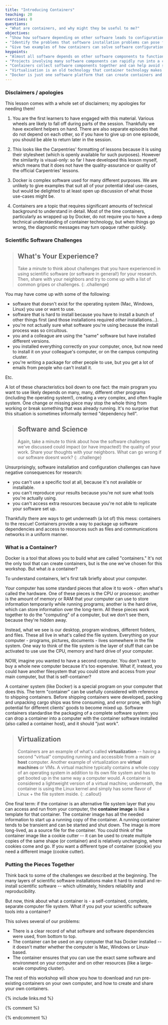 ```yaml
---
title: "Introducing Containers"
teaching: 20
exercises: 0
questions:
- "What are containers, and why might they be useful to me?"
objectives:
- "Show how software depending on other software leads to configuration management problems."
- "Identify the problems that software installation problems can pose for research."
- "Give two examples of how containers can solve software configuration problems." 
keypoints:
- "Almost all software depends on other software components to function, but these components have independent evolutionary paths."
- "Projects involving many software components can rapidly run into a combinatoric explosion in the number of software version configurations available, yet only a subset of possible configurations actually works as desired."
- "Containers collect software components together and can help avoid software dependency problems."
- "Virtualisation is an old technology that container technology makes more practical."
- "Docker is just one software platform that can create containers and the resources they use."
---
```

### Disclaimers / apologies

This lesson comes with a whole set of disclaimers; my apologies for needing them!

1. You are the first learners to have engaged with this material. Various wheels are likely to fall off during parts of the session. Thankfully we have excellent helpers on hand. There are also separate episodes that do not depend on each other, so if you have to give up on one episode, you should be able to return later in the session.

2. This looks like the Carpentries' formatting of lessons because it is using their stylesheet (which is openly available for such purposes). However the similarity is visual-only: so far I have developed this lesson myself, which means that it does not have the quality-assurance or quality of the official Carpentries' lessons.

3. Docker is complex software used for many different purposes. We are unlikely to give examples that suit all of your potential ideal use-cases, but would be delighted to at least open up discussion of what those use-cases might be.

4. Containers are a topic that requires significant amounts of technical background to understand in detail. Most of the time containers, particularly as wrapped up by Docker, do not require you to have a deep technical understanding of container technology, but when things go wrong, the diagnostic messages may turn opaque rather quickly.



### Scientific Software Challenges

> ## What's Your Experience?
> 
> Take a minute to think about challenges that you have experienced in using 
> scientific software (or software in general!) for your research. Then, 
> share with your neighbors and try to come up with a list of common gripes or 
> challenges. 
{: .challenge}

You may have come up with some of the following: 
- software that doesn't exist for the operating system (Mac, Windows, Linux) you use or want to use. 
- software that is hard to install because you have to install a bunch of other things first 
(and those installations required *other* installations...). 
- you're not actually sure what software you're using because the install process was 
so circuitous. 
- you and a colleague are using the "same" software but have installed different versions. 
- you installed everything correctly on your computer, once, but now need to 
install it on your colleague's computer, or on the campus computing cluster. 
- you're writing a package for other people to use, but you get a lot of emails 
from people who can't install it. 

Etc. 

A lot of these characteristics boil down to one fact: the main program you want 
to use likely depends on many, many, different other programs (including the 
operating system!), creating a very complex, and often fragile system. One change 
or missing piece may stop the whole thing from working or break something that was 
already running. It's no surprise that this situation is sometimes 
informally termed "dependency hell".

> ## Software and Science
> 
> Again, take a minute to think about how the software challenges we've discussed 
> could impact (or have impacted!) the quality of your work. 
> Share your thoughts with your neighbors. What can go wrong if our software 
> doesnt work? 
{: .challenge}

Unsurprisingly, software installation and configuration challenges can have 
negative consequences for research: 
- you can't use a specific tool at all, because it's not available or installable. 
- you can't reproduce your results because you're not sure what tools you're actually using. 
- you can't access extra resources because you're not able to replicate your software set up. 

Thankfully there are ways to get underneath (a lot of) this mess: containers 
to the rescue! Containers provide a way to package up software dependencies 
and access to resources such as files and communications networks in a uniform manner.

### What is a Container? 

Docker is a tool that allows you to build what are called "containers." It's 
not the only tool that can create containers, but is the one we've chosen for 
this workshop. But what *is* a container? 

To understand containers, let's first talk briefly about your computer. 

Your computer has some standard pieces that allow it to work - often what's 
called the hardware. One of these pieces is the CPU or processor; another is 
the amount of memory or RAM that your computer can use to store information 
temporarily while running programs; another is the hard drive, which can store 
information over the long-term. All these pieces work together to do the 
"computing" of a computer, but we don't see them, because they're hidden away. 

Instead, what we see is our desktop, program windows, different folders, and 
files. These all 
live in what's called the file system. Everything on your computer - programs, 
pictures, documents - lives somewhere in the file system. One way to think of 
the file system is the layer of stuff that can be activated to use use the CPU, memory and hard 
drive of your computer. 

NOW, imagine you wanted to have a second computer. You don't want to buy a 
whole new computer because it's too expensive. What if, instead, you could have 
another filesystem that you could store and access from your main computer, 
but that is self-container? 

 A container system (like Docker) is a special program 
on your computer that does this. 
The term "container" can be usefully considered with reference to shipping 
containers. Before shipping containers were developed, packing and unpacking 
cargo ships was time consuming, and error prone, with high potential for 
different clients' goods to become mixed up. Software containers standardise 
the packaging of a complete software system:
 you can drop a container into a computer with the container software installed
 (also called a container host), and it should "just work".

> ## Virtualization
> 
> Containers are an example of what's called **virtualization** -- having a 
> second "virtual" computing running and accessible from a main or **host**
> computer. Another example of virtualization are **virtual machines** or 
> VMs. A virtual machine typically contains a whole copy of an operating system in 
> addition to its own file system and has to get booted up in the same way 
> a computer would. 
> A container is considered a lightweight version of a virtual machine; 
> underneath, the container is using the Linux 
> kernel and simply has some flavor of Linux + the file system inside. 
{: .callout}

One final term: if the container is an alternative file system layer that you 
can access and run from your computer, the **container image** is like a template 
for that container. The container image has all the needed information to start 
up a running copy of the container. A running container tends to be transient 
and can be started and shut down. The image is more long-lived, as a source file for the container. 
You could think of the container image like a cookie cutter -- it 
can be used to create multiple copies of the same shape (or container) 
and is relatively unchanging, where cookies come and go. If you want a 
different type of container (cookie) you need a different image (cookie cutter).


### Putting the Pieces Together

Think back to some of the challenges we described at the beginning. The many layers 
of scientific software installations make it hard to install and re-install 
scientific software -- which ultimately, hinders reliability and reproducibility. 

But now, think about what a container is - a self-contained, complete, separate 
computer file system. What if you put your scientific software tools into a 
container? 

This solves several of our problems: 
- There is a clear record of what software and software dependencies were used, 
from bottom to top. 
- The container can be used on any computer that has Docker installed -- it 
doesn't matter whether the computer is Mac, Windows or Linux-based. 
- The container ensures that you can use the exact same software and environment 
on your computer and on other resources (like a large-scale computing cluster). 

The rest of this workshop will show you how to download and run pre-existing containers 
on your own computer, and how to create and share your own containers. 

{% include links.md %}

{% comment %}
<!--  LocalWords:  keypoints links.md endcomment
 -->
{% endcomment %}
